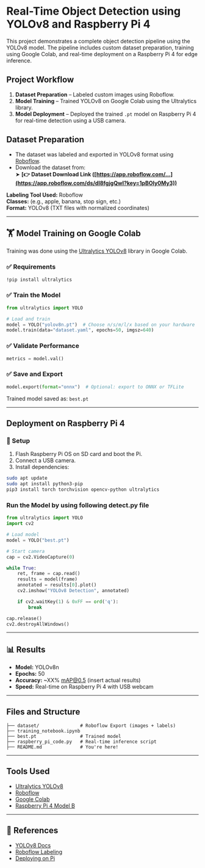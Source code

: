#  Real-Time Object Detection using YOLOv8 and Raspberry Pi 4

This project demonstrates a complete object detection pipeline using the YOLOv8 model. The pipeline includes custom dataset preparation, training using Google Colab, and real-time deployment on a Raspberry Pi 4 for edge inference.


##  Project Workflow

1. **Dataset Preparation** – Labeled custom images using Roboflow.
2. **Model Training** – Trained YOLOv8 on Google Colab using the Ultralytics library.
3. **Model Deployment** – Deployed the trained `.pt` model on Raspberry Pi 4 for real-time detection using a USB camera.


##  Dataset Preparation

- The dataset was labeled and exported in YOLOv8 format using [Roboflow](https://roboflow.com).
- Download the dataset from:  
  ➤ **[👉 Dataset Download Link ([https://app.roboflow.com/...](https://app.roboflow.com/ds/dl8fgjgQwI?key=1pBOly0My3))**

**Labeling Tool Used:** Roboflow  
**Classes:** (e.g., apple, banana, stop sign, etc.)  
**Format:** YOLOv8 (TXT files with normalized coordinates)

---

## 🏋️ Model Training on Google Colab

Training was done using the [Ultralytics YOLOv8](https://github.com/ultralytics/ultralytics) library in Google Colab.

### ✅ Requirements

```bash
!pip install ultralytics
```

### ✅ Train the Model

```python
from ultralytics import YOLO

# Load and train
model = YOLO("yolov8n.pt")  # Choose n/s/m/l/x based on your hardware
model.train(data="dataset.yaml", epochs=50, imgsz=640)
```

### ✅ Validate Performance

```python
metrics = model.val()
```

### ✅ Save and Export

```python
model.export(format="onnx")  # Optional: export to ONNX or TFLite
```
Trained model saved as: `best.pt`

---

##  Deployment on Raspberry Pi 4

### 📌 Setup

1. Flash Raspberry Pi OS on SD card and boot the Pi.
2. Connect a USB camera.
3. Install dependencies:

```bash
sudo apt update
sudo apt install python3-pip
pip3 install torch torchvision opencv-python ultralytics
```

###  Run the Model by using following detect.py file

```python
from ultralytics import YOLO
import cv2

# Load model
model = YOLO("best.pt")

# Start camera
cap = cv2.VideoCapture(0)

while True:
    ret, frame = cap.read()
    results = model(frame)
    annotated = results[0].plot()
    cv2.imshow("YOLOv8 Detection", annotated)

    if cv2.waitKey(1) & 0xFF == ord('q'):
        break

cap.release()
cv2.destroyAllWindows()
```

---

## 📊 Results

- **Model:** YOLOv8n
- **Epochs:** 50  
- **Accuracy:** ~XX% mAP@0.5 (insert actual results)
- **Speed:** Real-time on Raspberry Pi 4 with USB webcam

---

## Files and Structure

```
├── dataset/               # Roboflow Export (images + labels)
├── training_notebook.ipynb
├── best.pt                # Trained model
├── raspberry_pi_code.py   # Real-time inference script
├── README.md              # You're here!
```

---

##  Tools Used

- [Ultralytics YOLOv8](https://github.com/ultralytics/ultralytics)
- [Roboflow](https://roboflow.com/)
- [Google Colab](https://colab.research.google.com/)
- [Raspberry Pi 4 Model B](https://www.raspberrypi.com/products/raspberry-pi-4-model-b/)

---

## 📌 References

- [YOLOv8 Docs](https://docs.ultralytics.com/)
- [Roboflow Labeling](https://docs.roboflow.com/)
- [Deploying on Pi](https://www.raspberrypi.com/documentation/)


